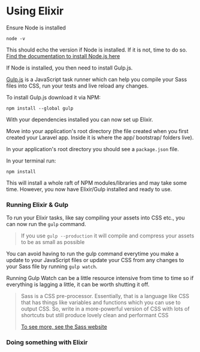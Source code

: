 # Using Elixir

Ensure Node is installed

```shell
node -v
```

This should echo the version if Node is installed. If it is not, time to do so. [Find the documentation to install Node.js here](https://nodejs.org/en/)

If Node is installed, you then need to install Gulp.js.

[Gulp.js](http://gulpjs.com/) is a JavaScript task runner which can help you compile your Sass files into CSS, run your tests and live reload any changes.

To install Gulp.js download it via NPM:

```shell
npm install --global gulp
```

With your dependencies installed you can now set up Elixir.

Move into your application's root directory (the file created when you first created your Laravel app. Inside it is where the app/ bootstrap/ folders live).

In your application's root directory you should see a ```package.json``` file.

In your terminal run:

```
npm install
```

This will install a whole raft of NPM modules/libraries and may take some time. However, you now have Elixir/Gulp installed and ready to use.

### Running Elixir & Gulp

To run your Elixir tasks, like say compiling your assets into CSS etc., you can now run the ```gulp``` command.

> If you use ```gulp --production``` it will compile and compress your assets to be as small as possible

You can avoid having to run the gulp command everytime you make a update to your JavaScript files or update your CSS from any changes to your Sass file by running ```gulp watch```.

Running Gulp Watch can be a little resource intensive from time to time so if everything is lagging a little, it can be worth shutting it off. 

> Sass is a CSS pre-processor. Essentially, that is a language like CSS that has things like variables and functions which you can use to output CSS. So, write in a more-powerful version of CSS with lots of shortcuts but still produce lovely clean and performant CSS
>
> [To see more, see the Sass website](http://sass-lang.com/)

### Doing something with Elixir